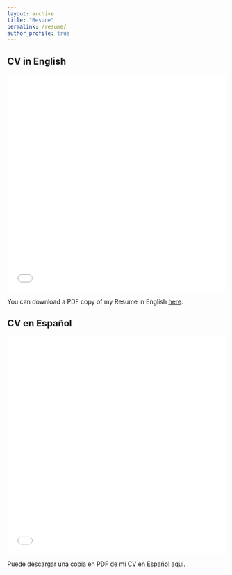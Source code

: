 ```yaml
---
layout: archive
title: "Resune"
permalink: /resume/
author_profile: true
---
```



## CV in English

<iframe src="files/Recart_Emilio_ENG.pdf" width="100%" height="500" frameborder="no" border="0" marginwidth="0" marginheight="0"></iframe>

You can download a PDF copy of my Resume in English [here](files/Recart_Emilio_ENG.pdf).

## CV en Español

<iframe src="files/Recart_Emilio_ESP.pdf" width="100%" height="500" frameborder="no" border="0" marginwidth="0" marginheight="0"></iframe>

Puede descargar una copia en PDF de mi CV en Español [aquí](files/Recart_Emilio_ESP.pdf).